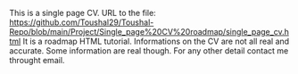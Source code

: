 This is a single page CV.
URL to the file: https://github.com/Toushal29/Toushal-Repo/blob/main/Project/Single_page%20CV%20roadmap/single_page_cv.html
It is a roadmap HTML tutorial.
Informations on the CV are not all real and accurate.
Some information are  real though.
For any other detail contact me throught email.
